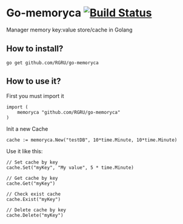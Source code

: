 # Go-memoryca [![Build Status](https://travis-ci.org/RGRU/go-memoryca.svg?branch=master)](https://travis-ci.org/RGRU/go-memoryca)
Manager memory key:value store/cache in Golang


## How to install?

	go get github.com/RGRU/go-memoryca


## How to use it?

First you must import it

	import (
		memoryca "github.com/RGRU/go-memoryca"
	)

Init a new Cache

	cache := memoryca.New("testDB", 10*time.Minute, 10*time.Minute)


Use it like this:

	// Set cache by key
	cache.Set("myKey", "My value", 5 * time.Minute)

	// Get cache by key
	cache.Get("myKey")

	// Check exist cache
	cache.Exist("myKey")

	// Delete cache by key
	cache.Delete("myKey")
